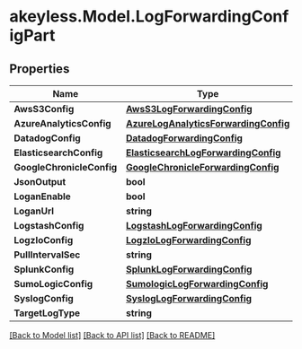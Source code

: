 # akeyless.Model.LogForwardingConfigPart

## Properties

Name | Type | Description | Notes
------------ | ------------- | ------------- | -------------
**AwsS3Config** | [**AwsS3LogForwardingConfig**](AwsS3LogForwardingConfig.md) |  | [optional] 
**AzureAnalyticsConfig** | [**AzureLogAnalyticsForwardingConfig**](AzureLogAnalyticsForwardingConfig.md) |  | [optional] 
**DatadogConfig** | [**DatadogForwardingConfig**](DatadogForwardingConfig.md) |  | [optional] 
**ElasticsearchConfig** | [**ElasticsearchLogForwardingConfig**](ElasticsearchLogForwardingConfig.md) |  | [optional] 
**GoogleChronicleConfig** | [**GoogleChronicleForwardingConfig**](GoogleChronicleForwardingConfig.md) |  | [optional] 
**JsonOutput** | **bool** |  | [optional] 
**LoganEnable** | **bool** |  | [optional] 
**LoganUrl** | **string** |  | [optional] 
**LogstashConfig** | [**LogstashLogForwardingConfig**](LogstashLogForwardingConfig.md) |  | [optional] 
**LogzIoConfig** | [**LogzIoLogForwardingConfig**](LogzIoLogForwardingConfig.md) |  | [optional] 
**PullIntervalSec** | **string** |  | [optional] 
**SplunkConfig** | [**SplunkLogForwardingConfig**](SplunkLogForwardingConfig.md) |  | [optional] 
**SumoLogicConfig** | [**SumologicLogForwardingConfig**](SumologicLogForwardingConfig.md) |  | [optional] 
**SyslogConfig** | [**SyslogLogForwardingConfig**](SyslogLogForwardingConfig.md) |  | [optional] 
**TargetLogType** | **string** |  | [optional] 

[[Back to Model list]](../README.md#documentation-for-models) [[Back to API list]](../README.md#documentation-for-api-endpoints) [[Back to README]](../README.md)

